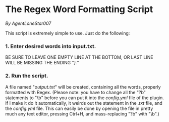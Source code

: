 # The Regex Word Formatting Script
*By AgentLoneStar007*

This script is extremely simple to use. Just do the following:

### 1. Enter desired words into input.txt.
BE SURE TO LEAVE ONE EMPTY LINE AT THE BOTTOM, OR LAST LINE WILL BE MISSING THE ENDING "*).*"
### 2. Run the script.
A file named "*output.txt*" will be created, containing all the words, properly formatted with Regex. (Please note: you have to change all the "?b" statements to "\b"
before you can put it into the *config.yml* file of the plugin. If I make it do it automatically, it weirds out the statement in the *.txt* file, and the *config.yml* file. This can easily be done by opening the file in pretty much any text editor, pressing Ctrl+H, and mass-replacing "?b" with "\b".)

